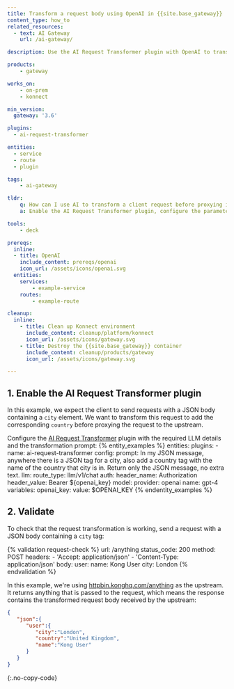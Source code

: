 ```yaml
---
title: Transform a request body using OpenAI in {{site.base_gateway}}
content_type: how_to
related_resources:
  - text: AI Gateway
    url: /ai-gateway/

description: Use the AI Request Transformer plugin with OpenAI to transform a client request body before proxying it.

products:
    - gateway

works_on:
    - on-prem
    - konnect

min_version:
  gateway: '3.6'

plugins:
  - ai-request-transformer

entities: 
  - service
  - route
  - plugin

tags:
    - ai-gateway

tldr:
    q: How can I use AI to transform a client request before proxying it?
    a: Enable the AI Request Transformer plugin, configure the parameters under `config.llm` to access your LLM and describe the transformation to perform with the `config.prompt` parameter.

tools:
    - deck

prereqs:
  inline:
  - title: OpenAI
    include_content: prereqs/openai
    icon_url: /assets/icons/openai.svg
  entities:
    services:
        - example-service
    routes:
        - example-route

cleanup:
  inline:
    - title: Clean up Konnect environment
      include_content: cleanup/platform/konnect
      icon_url: /assets/icons/gateway.svg
    - title: Destroy the {{site.base_gateway}} container
      include_content: cleanup/products/gateway
      icon_url: /assets/icons/gateway.svg

---
```


## 1. Enable the AI Request Transformer plugin

In this example, we expect the client to send requests with a JSON body containing a `city` element. We want to transform this request to add the corresponding `country` before proxying the request to the upstream.

Configure the [AI Request Transformer](/plugins/ai-request-transformer) plugin with the required LLM details and the transformation prompt:
{% entity_examples %}
entities:
  plugins:
    - name: ai-request-transformer
      config:
        prompt: In my JSON message, anywhere there is a JSON tag for a city, also add a country tag with the name of the country that city is in. Return only the JSON message, no extra text.
        llm:
          route_type: llm/v1/chat
          auth:
            header_name: Authorization
            header_value: Bearer ${openai_key}
          model:
            provider: openai
            name: gpt-4
variables:
  openai_key:
    value: $OPENAI_KEY
{% endentity_examples %}


## 2. Validate

To check that the request transformation is working, send a request with a JSON body containing a `city` tag:

{% validation request-check %}
url: /anything
status_code: 200
method: POST
headers:
    - 'Accept: application/json'
    - 'Content-Type: application/json'
body:
  user:
    name: Kong User
    city: London
{% endvalidation %}

In this example, we're using [httpbin.konghq.com/anything](https://httpbin.konghq.com/#/Anything/post_anything) as the upstream. It returns anything that is passed to the request, which means the response contains the transformed request body received by the upstream:
```json
{
   "json":{
      "user":{
         "city":"London",
         "country":"United Kingdom",
         "name":"Kong User"
      }
   }
}
```
{:.no-copy-code}